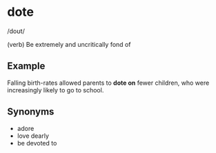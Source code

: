 # dote

/doʊt/

(verb) Be extremely and uncritically fond of

## Example

Falling birth-rates allowed parents to **dote on** fewer children, who were increasingly likely to go to school.

## Synonyms

+ adore
+ love dearly
+ be devoted to
